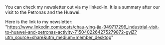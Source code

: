 You can check my newsletter out via my linked-in. It is a summary after our visit to the Petronas and the Huawei.

Here is the link to my newsletter:<br/>
"https://www.linkedin.com/posts/chau-ying-jia-949717299_industrial-visit-to-huawei-and-petronas-activity-7150402264275279872-gyjZ?utm_source=share&utm_medium=member_desktop"
